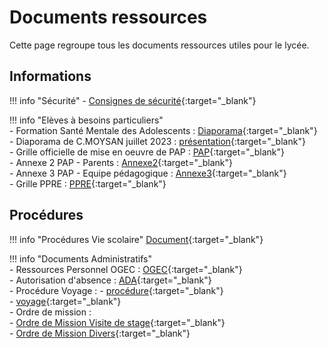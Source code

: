 # Documents ressources

Cette page regroupe tous les documents ressources utiles pour le lycée.


## Informations

!!! info "Sécurité"
    - [Consignes de sécurité](https://ecmorlaix.sharepoint.com/:b:/s/lndm-conseildedirection/Eb3wauyK4B9ChIHm8cwKclABJ3dNZpqB492SEjMKZxgrHw?e=klc9fK){:target="_blank"}  


!!! info "Elèves à besoins particuliers"  
    - Formation Santé Mentale des Adolescents : [Diaporama](https://ecmorlaix.sharepoint.com/:b:/r/sites/lndm-conseildedirection/Documents%20partages/2024-2025%20-%20Documents%20Ressources/ECOLE%20INCLUSIVE/SanteMentale.pdf?csf=1&web=1&e=KAF6ZO){:target="_blank"}  
    - Diaporama de C.MOYSAN juillet 2023 : [présentation](https://ecmorlaix.sharepoint.com/:b:/s/lndm-conseildedirection/EbIdgwtNS7lNhV8bBar3uh0BnuvOCEIiuq5kr7kEheomEg?e=aP3ubd){:target="_blank"}  
    - Grille officielle de mise en oeuvre de PAP : [PAP](https://ecmorlaix.sharepoint.com/:w:/s/lndm-conseildedirection/ES2Rxs4DM6hFgyOA3_ioilYBsiti5k2fxyWuJOlEt1abPQ?e=BltkcD){:target="_blank"}  
    - Annexe 2 PAP - Parents : [Annexe2](https://ecmorlaix.sharepoint.com/:b:/s/lndm-conseildedirection/EUazOarPQkhAn7I2T0-iU-YBiOi6nWJxURm98pFarWRlkA?e=5bZzSI){:target="_blank"}  
    - Annexe 3 PAP - Equipe pédagogique : [Annexe3](https://ecmorlaix.sharepoint.com/:b:/s/lndm-conseildedirection/EQgJkVTQz6JGvYT_iN55aCQBcU4-OL_oMjLDWVqlzw0cpw?e=nhOba5){:target="_blank"}  
    - Grille PPRE : [PPRE](https://ecmorlaix.sharepoint.com/:w:/s/lndm-conseildedirection/EUMOc9aKcnpCqTwv3a_HZ-MBMVH_iVYqMgnl5gJMW9aVRQ?e=HxUo9C){:target="_blank"}   


## Procédures

!!! info "Procédures Vie scolaire"
    [Document](https://ecmorlaix.sharepoint.com/:b:/r/sites/lndm-conseildedirection/Documents%20partages/2024-2025%20-%20Documents%20Ressources/Proce%CC%81dures%20Vie%20scolaire.pdf?csf=1&web=1&e=NiSHMC){:target="_blank"}  

!!! info "Documents Administratifs"  
    - Ressources Personnel OGEC : [OGEC](https://ecmorlaix.sharepoint.com/:f:/s/lndm-conseildedirection/EmS_q0zRyTZEuair6xQQYO8B6sId5J9P0Lcwzonvid7g-A?email=ogec.ecam%40ecmorlaix.fr&e=IiTb1s){:target="_blank"}  
    - Autorisation d'absence : [ADA](https://ecmorlaix.sharepoint.com/:b:/r/sites/lndm-conseildedirection/Documents%20partages/2024-2025%20-%20Documents%20Ressources/demande%20d%27autorisation%20absence.pdf?csf=1&web=1&e=ECC9LZ){:target="_blank"}  
          - Procédure Voyage : 
            - [procédure](https://ecmorlaix.sharepoint.com/:w:/s/lndm-conseildedirection/ETfJxCQjPHdAnA9sM36Xfw4B6GTX6yRUgkQMtFfeyLUl1g?e=JsaVM8){:target="_blank"}  
             - [voyage](https://ecmorlaix.sharepoint.com/:w:/s/lndm-conseildedirection/EaRJCKxa3YBKus4qjQzQktAB7XbL_pua0ejnvb3loWwsQw?e=4hC3nX){:target="_blank"}  
           - Ordre de mission :  
               - [Ordre de Mission Visite de stage](https://ecmorlaix.sharepoint.com/:b:/r/sites/lndm-conseildedirection/Documents%20partages/2024-2025%20-%20Documents%20Ressources/DOCUMENTS%20COMPTA/ordre%20de%20mission%20-%20Visite%20de%20stage%2024-25.pdf?csf=1&web=1&e=BIK6ex){:target="_blank"}  
               - [Ordre de Mission Divers](https://ecmorlaix.sharepoint.com/:b:/r/sites/lndm-conseildedirection/Documents%20partages/2024-2025%20-%20Documents%20Ressources/DOCUMENTS%20COMPTA/ordre%20de%20mission%20Divers%202024%202025.pdf?csf=1&web=1&e=HGn0RO){:target="_blank"}
